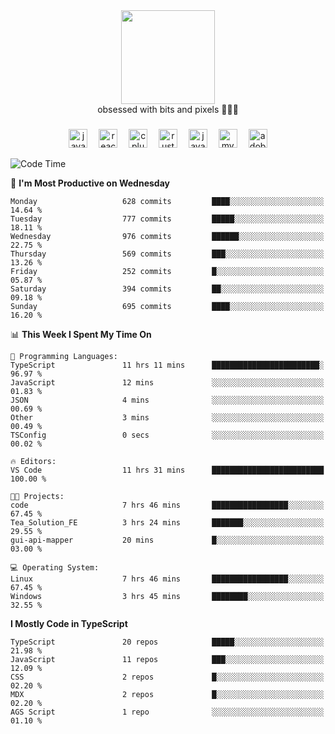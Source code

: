 


  <div align="center">
    
   <img src = "https://i.postimg.cc/W1R4TF4j/d6kpuve-c97567cf-518b-4b86-a271-5c89d88d22f7.gif"  width=150px height=150px />
 </div>

<div align="center">
  obsessed with bits and pixels 🧑‍💻🎨
</div>

  ###
<div align="center">
 <img src="https://cdn.jsdelivr.net/gh/devicons/devicon/icons/javascript/javascript-original.svg" height="30" alt="javascript logo"  />
  <img width="10" />
  <img src="https://cdn.jsdelivr.net/gh/devicons/devicon/icons/react/react-original.svg" height="30" alt="react logo"  />
  <img width="10" />
   <!--<img src="https://cdn.jsdelivr.net/gh/devicons/devicon/icons/nodejs/nodejs-original.svg" height="30" alt="nodejs logo"  />
  <img width="10" />
 <img src="https://cdn.jsdelivr.net/gh/devicons/devicon/icons/flutter/flutter-original.svg" height="30" alt="flutter logo"  />
 <img width="10" />-->
  <img src="https://cdn.jsdelivr.net/gh/devicons/devicon/icons/cplusplus/cplusplus-original.svg" height="30" alt="cpluplus logo"  />
  <img width="10" />
    <img src="https://cdn.jsdelivr.net/gh/devicons/devicon/icons/rust/rust-original.svg" height="30" alt="rust logo"  />
  <img width="10" />
  <img src="https://cdn.jsdelivr.net/gh/devicons/devicon/icons/java/java-original.svg" height="30" alt="java logo"  />
  <img width="10" />
  <img src="https://skillicons.dev/icons?i=mysql" height="30" alt="mysql logo"  />
  <img width="10" />
  <img src="https://skillicons.dev/icons?i=pr" height="30" alt="adobepremierepro logo"  />
</div>

<!--START_SECTION:waka-->
![Code Time](http://img.shields.io/badge/Code%20Time-2%2C346%20hrs%2047%20mins-blue)

📅 **I'm Most Productive on Wednesday** 

```text
Monday                   628 commits         ████░░░░░░░░░░░░░░░░░░░░░   14.64 % 
Tuesday                  777 commits         █████░░░░░░░░░░░░░░░░░░░░   18.11 % 
Wednesday                976 commits         ██████░░░░░░░░░░░░░░░░░░░   22.75 % 
Thursday                 569 commits         ███░░░░░░░░░░░░░░░░░░░░░░   13.26 % 
Friday                   252 commits         █░░░░░░░░░░░░░░░░░░░░░░░░   05.87 % 
Saturday                 394 commits         ██░░░░░░░░░░░░░░░░░░░░░░░   09.18 % 
Sunday                   695 commits         ████░░░░░░░░░░░░░░░░░░░░░   16.20 % 
```


📊 **This Week I Spent My Time On** 

```text
💬 Programming Languages: 
TypeScript               11 hrs 11 mins      ████████████████████████░   96.97 % 
JavaScript               12 mins             ░░░░░░░░░░░░░░░░░░░░░░░░░   01.83 % 
JSON                     4 mins              ░░░░░░░░░░░░░░░░░░░░░░░░░   00.69 % 
Other                    3 mins              ░░░░░░░░░░░░░░░░░░░░░░░░░   00.49 % 
TSConfig                 0 secs              ░░░░░░░░░░░░░░░░░░░░░░░░░   00.02 % 

🔥 Editors: 
VS Code                  11 hrs 31 mins      █████████████████████████   100.00 % 

🐱‍💻 Projects: 
code                     7 hrs 46 mins       █████████████████░░░░░░░░   67.45 % 
Tea_Solution_FE          3 hrs 24 mins       ███████░░░░░░░░░░░░░░░░░░   29.55 % 
gui-api-mapper           20 mins             █░░░░░░░░░░░░░░░░░░░░░░░░   03.00 % 

💻 Operating System: 
Linux                    7 hrs 46 mins       █████████████████░░░░░░░░   67.45 % 
Windows                  3 hrs 45 mins       ████████░░░░░░░░░░░░░░░░░   32.55 % 
```

**I Mostly Code in TypeScript** 

```text
TypeScript               20 repos            █████░░░░░░░░░░░░░░░░░░░░   21.98 % 
JavaScript               11 repos            ███░░░░░░░░░░░░░░░░░░░░░░   12.09 % 
CSS                      2 repos             █░░░░░░░░░░░░░░░░░░░░░░░░   02.20 % 
MDX                      2 repos             █░░░░░░░░░░░░░░░░░░░░░░░░   02.20 % 
AGS Script               1 repo              ░░░░░░░░░░░░░░░░░░░░░░░░░   01.10 % 
```




<!--END_SECTION:waka-->
